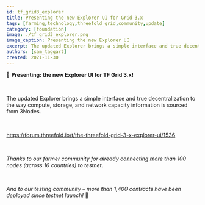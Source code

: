 ```yaml
---
id: tf_grid3_explorer
title: Presenting the new Explorer UI for Grid 3.x
tags: [farming,technology,threefold_grid,community,update]
category: [foundation]
image: ./tf_grid3_explorer.png
image_caption: Presenting the new Explorer UI
excerpt: The updated Explorer brings a simple interface and true decentralization to the way compute, storage, and network capacity information is sourced from 3Nodes.
authors: [sam_taggart]
created: 2021-11-30
---
```


🚨 **Presenting: the new Explorer UI for TF Grid 3.x!**

<br/>

The updated Explorer brings a simple interface and true decentralization to the way compute, storage, and network capacity information is sourced from 3Nodes.

<br/>

https://forum.threefold.io/t/the-threefold-grid-3-x-explorer-ui/1536

<br/>

*Thanks to our farmer community for already connecting more than 100 nodes (across 16 countries) to testnet.*

<br/>

*And to our testing community – more than 1,400 contracts have been deployed since testnet launch!* 🚀